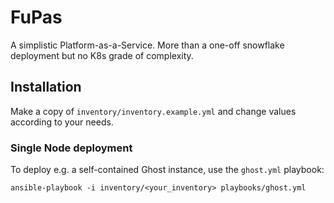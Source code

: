 # FuPas

A simplistic Platform-as-a-Service. More than a one-off snowflake deployment but no K8s grade of complexity.

## Installation

Make a copy of `inventory/inventory.example.yml` and change values according to your needs.

### Single Node deployment

To deploy e.g. a self-contained Ghost instance, use the `ghost.yml` playbook:

```shell
ansible-playbook -i inventory/<your_inventory> playbooks/ghost.yml
```
